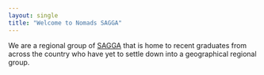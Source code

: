 ```yaml
---
layout: single
title: "Welcome to Nomads SAGGA"
---
```


We are a regional group of [SAGGA](https://sagga.org.uk) that is home to recent graduates from across the country who have yet to settle down into a geographical regional group.
